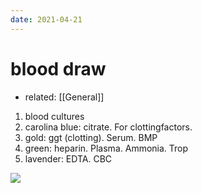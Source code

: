 ```yaml
---
date: 2021-04-21
---
```


# blood draw

- related: [[General]]

1. blood cultures
2. carolina blue: citrate. For clottingfactors.
3. gold: ggt (clotting). Serum. BMP
4. green: heparin. Plasma. Ammonia. Trop
5. lavender: EDTA. CBC

![](https://draftin.com:443/images/78216?token=xUwn_9QzLsURVdDRNpfGgXGNrRtQxneOp7AU3QjNMHksRN9ZGK6kWuu4loqyhu4qYUK_AdpGRcaYxbIX9iB7Q7s)
